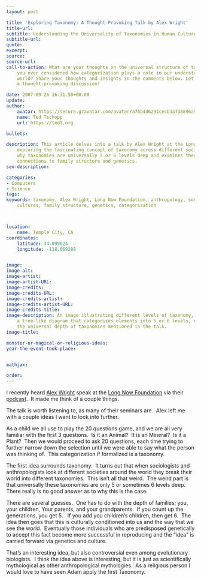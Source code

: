 ```yaml
---
layout: post

title: 'Exploring Taxonomy: A Thought-Provoking Talk by Alex Wright'
title-url:
subtitle: Understanding the Universality of Taxonomies in Human Cultures
subtitle-url:
quote:
excerpt:
source:
source-url:
call-to-action: What are your thoughts on the universal structure of taxonomies? Have
    you ever considered how categorization plays a role in our understanding of the
    world? Share your thoughts and insights in the comments below. Let's engage in
    a thought-provoking discussion!

date: 2007-09-26 16:31:50+00:00
update:
author:
    avatar: https://secure.gravatar.com/avatar/a76b4d6291cecb3a738896a971bfb903?s=512&d=mp&r=g
    name: Ted Tschopp
    url: https://tedt.org

bullets:

description: This article delves into a talk by Alex Wright at the Long Now Foundation,
    exploring the fascinating concept of taxonomy across different societies. It questions
    why taxonomies are universally 5 or 6 levels deep and examines theories, including
    connections to family structure and genetics.
seo-description:

categories:
- Computers
- Science
tags:
keywords: taxonomy, Alex Wright, Long Now Foundation, anthropology, sociology, human
    cultures, family structure, genetics, categorization



location:
    name: Temple City, CA
coordinates:
    latitude: 34.099024
    longitude: -118.069288


image:
image-alt:
image-artist:
image-artist-URL:
image-credits:
image-credits-URL:
image-credits-artist:
image-credits-artist-URL:
image-credits-title:
image-description: An image illustrating different levels of taxonomy, possibly showing
    a tree-like diagram that categorizes elements into 5 or 6 levels, representing
    the universal depth of taxonomies mentioned in the talk.
image-title:

monster-or-magical-or-religious-ideas:
year-the-event-took-place:


mathjax:

order:
---
```

I recently heard [Alex Wright](http://www.alexwright.org/) speak at the [Long Now Foundation](http://www.longnow.org/)&#160;via their [podcast](http://www.longnow.org/projects/seminars/SALT.xml).&#160; It made me think of a couple things.

The talk is worth listening to, as many of their seminars are.&#160; Alex left me with a couple ideas I want to look into further.

As a child we all use to play the 20 questions game, and we are all very familiar with the first 3 questions.&#160; Is it an Animal?&#160; It is an Mineral?&#160; Is it a Plant?&#160; Then we would proceed to ask 20 questions, each time trying to further narrow down the selection until we were able to say what the person was thinking of.&#160; This categorization if formalized is a taxonomy.&#160; 

The first idea surrounds taxonomy.&#160; It turns out that when sociologists and anthropologists look at different societies around the world they break their world into different taxonomies.&#160; This isn’t all that weird.&#160; The weird part is that universally these taxonomies are only 5 or sometimes 6 levels deep.&#160; There really is no good answer as to why this is the case.&#160; 

There are several guesses.&#160; One has to do with the depth of families; you, your children, Your parents, and your grandparents.&#160; If you count up the generations, you get 5.&#160;&#160; If you add you children’s children, then get 6.&#160; The idea then goes that this is culturally conditioned into us and the way that we see the world.&#160; Eventually those individuals who are predisposed genetically to accept this fact become more successful in reproducing and the “idea” is carried forward via genetics and culture.

That’s an interesting idea, but also controversial even among evolutionary biologists.&#160; I think the idea above is interesting, but it is just as scientifically mythological as other anthropological mythologies.&#160; As a religious person I would love to have seen Adam apply the first Taxonomy.&#160; 


